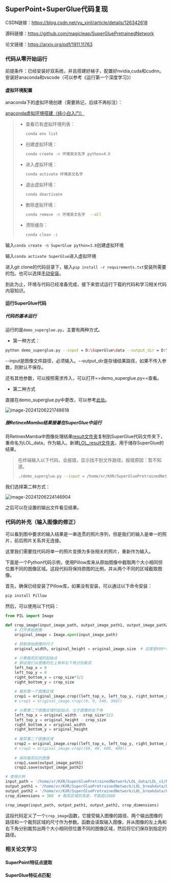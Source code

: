## SuperPoint+SuperGlue代码复现

CSDN链接：https://blog.csdn.net/yu_xinli/article/details/126342618

源码链接：https://github.com/magicleap/SuperGluePretrainedNetwork

论文链接：https://arxiv.org/pdf/1911.11763

### 代码从零开始运行

前提条件：已经安装好双系统，并且搭建好梯子，配置好nvidia,cuda和cudnn。安装好anaconda和vscode（可以参考《运行第一个深度学习》）

#### 虚拟环境配置

anaconda下的虚拟环境创建（需要熟记，后续不再标注）：

[anaconda虚拟环境搭建（纯小白入门）](https://blog.csdn.net/Xu_youyaxianshen/article/details/137535518)

>* 查看已有虚拟环境列表：
>
>	```bash
>	conda env list
>	```
>
>* 创建虚拟环境：
>
>	```bash
>	conda create -n 环境英文名字 python=X.X
>	```
>
>* 进入虚拟环境：
>
>	```bash
>	conda activate 环境英文名字
>	```
>
>* 退出虚拟环境：
>
>	```bash
>	conda deactivate
>	```
>
>* 删除虚拟环境：
>
>	```bash
>	conda remove -n 环境英文名字  --all
>	```
>
>* 清除缓存：
>
>	```bash
>	conda clean -i
>	```

输入`conda create -n SuperGlue python=3.8`创建虚拟环境

输入`conda activate SuperGlue`进入虚拟环境

进入git clone的代码目录下，输入`pip install -r requirements.txt`安装所需要的包。也可以选择[手动安装](https://blog.csdn.net/yu_xinli/article/details/126342618)。

到此为止，环境与代码已经准备完成，接下来尝试运行下载的代码和学习相关代码内容知识。

#### 运行SuperGlue代码

##### 代码的基本运行

运行的是`demo_superglue.py`，主要有两种方式。

* 第一种方式：

```bash
python demo_superglue.py --input = D:\SuperGlue\data --output_dir = D:\SuperGlue\data\result
```

--input是图像文件路径，必须输入。--output_dir是存储结果路径，如果不传入参数，则默认不保存。

还有其他参数，可以按照需求传入，可以打开==demo_superglue.py==查看。

* 第二种方式

直接在demo_superglue.py中更改，可以参考[此处](https://blog.csdn.net/yu_xinli/article/details/126342618)。

![image-20241206221748618](../../.config/Typora/typora-user-images/image-20241206221748618.png)

##### 接RetinexMamba结果接着在SuperGlue中运行

将RetinexMamba中图像处理结果<u>result文件夹</u>复制到SuperGlue代码文件夹下，重命名为LOL_data，作为输入。新建<u>LOL_result文件夹</u>，用于储存SuperGlue的结果。

> 在终端输入以下代码，会报错，显示找不到文件路径。报错原因：暂不知道。
>
> ```bash
> ./demo_superglue.py --input = /home/xr/KXR/SuperGluePretrainedNetwork/LOL_data/LOL_v1/RetinexMamba_LOL_v1/best_psnr_23 --output_dir = /home/xr/KXR/SuperGluePretrainedNetwork/LOL_result/LOL_v1
> ```

我们选择第二种方式：

![image-20241206224146904](../../.config/Typora/typora-user-images/image-20241206224146904.png)

之后可以在设置的输出文件看见结果。

### 代码的补充（输入图像的修正）

可以看到图中要求的输入结果是一串连贯的照片序列，但是我们的输入是单一的照片，前后照片关系并无连接。

这里我们需要找代码将单一的照片变换为多张相关的照片，重新作为输入。

下面是一个Python代码示例，使用Pillow库来从原始图像中截取两个大小相同但位置不同的图像区域。这段代码将保持原图的比例，并从两个不同的区域截取图像。

首先，确保已经安装了Pillow库，如果没有安装，可以通过以下命令安装：

```bash
pip install Pillow
```

然后，可以使用以下代码：

```python
from PIL import Image

def crop_image(input_image_path, output_image_path1, output_image_path2, crop_size):
    # 打开原始图像
    original_image = Image.open(input_image_path)
    
    # 获取原始图像的尺寸
    original_width, original_height = original_image.size  # 这里是600*400

    # 计算裁剪区域的起始点
    # 假设我们从图像的左上角和右下角分别裁剪
    left_top_x = 0
    left_top_y = 0
    right_bottom_x = crop_size*3/2
    right_bottom_y = crop_size
    
    # 裁剪第一个图像区域
    crop1 = original_image.crop((left_top_x, left_top_y, right_bottom_x, right_bottom_y))
    # crop1 = original_image.crop((0, 0, 540, 360))

    # 计算第二个图像区域的起始点，位于图像的右下角
    left_top_x = original_width - crop_size*3/2
    left_top_y = original_height - crop_size
    right_bottom_x = original_width
    right_bottom_y = original_height
    
    # 裁剪第二个图像区域
    crop2 = original_image.crop((left_top_x, left_top_y, right_bottom_x, right_bottom_y))
    # crop2 = original_image.crop((60, 40, 600, 400))
    
    # 保存裁剪后的图像
    crop1.save(output_image_path1)
    crop2.save(output_image_path2)

# 使用示例
input_path = '/home/xr/KXR/SuperGluePretrainedNetwork/LOL_data/LOL_v1/RetinexMamba_LOL_v1/best_psnr_23/1.png'  # 替换为你的图像文件路径
output_path1 = '/home/xr/KXR/SuperGluePretrainedNetwork/LOL_breakdata/LOL_v1/image1.png'    # 第一个输出图像的路径
output_path2 = '/home/xr/KXR/SuperGluePretrainedNetwork/LOL_breakdata/LOL_v1/image2.png'    # 第二个输出图像的路径
crop_dimensions = 360  # 裁剪区域的高度，不能超过400

crop_image(input_path, output_path1, output_path2, crop_dimensions)
```

这段代码定义了一个`crop_image`函数，它接受输入图像的路径、两个输出图像的路径和一个裁剪区域的尺寸作为参数。函数会读取输入图像，并从图像的左上角和右下角分别裁剪出两个大小相同但位置不同的图像区域，然后将它们保存到指定的路径。

### 相关论文学习

#### SuperPoint特征点提取





#### SuperGlue特征点匹配



















